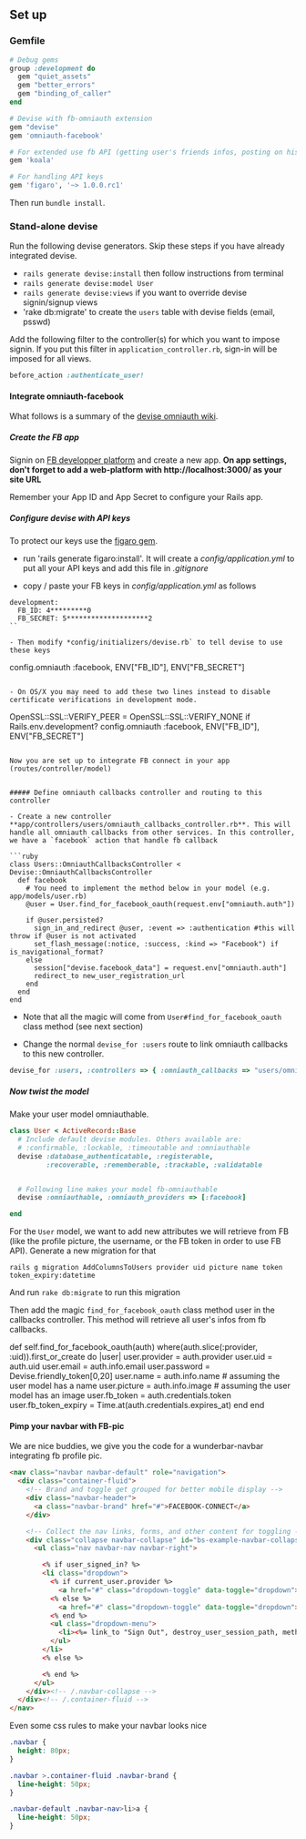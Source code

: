 ## Set up

### Gemfile

```ruby
# Debug gems
group :development do
  gem "quiet_assets"
  gem "better_errors"
  gem "binding_of_caller"
end

# Devise with fb-omniauth extension
gem "devise"
gem 'omniauth-facebook'

# For extended use fb API (getting user's friends infos, posting on his wall..)
gem 'koala'

# For handling API keys
gem 'figaro', '~> 1.0.0.rc1'
```

Then run `bundle install`.

### Stand-alone devise

Run the following devise generators. Skip these steps if you have already integrated devise.

- `rails generate devise:install` then follow instructions from terminal
- `rails generate devise:model User`
- `rails generate devise:views` if you want to override devise signin/signup views
- 'rake db:migrate' to create the `users` table with devise fields (email, psswd)

Add the following filter to the controller(s) for which you want to impose signin. If you put this filter in `application_controller.rb`, sign-in will be imposed for all views.

```ruby
before_action :authenticate_user!
```

#### Integrate omniauth-facebook

What follows is a summary of the [devise omniauth wiki](https://github.com/plataformatec/devise/wiki/OmniAuth:-Overview).

##### Create the FB app

Signin on [FB developper platform](https://developers.facebook.com) and create a new app. **On app settings, don't forget to add a web-platform with http://localhost:3000/ as your site URL**

Remember your App ID and App Secret to configure your Rails app.

##### Configure devise with API keys

To protect our keys use the [figaro gem](https://github.com/laserlemon/figaro).

- run 'rails generate figaro:install'. It will create a *config/application.yml* to put all your API keys and add this file in *.gitignore*

- copy / paste your FB keys in *config/application.yml* as follows

```
development:
  FB_ID: 4*********0
  FB_SECRET: 5********************2
``

- Then modify *config/initializers/devise.rb` to tell devise to use these keys

```
config.omniauth :facebook, ENV["FB_ID"], ENV["FB_SECRET"]
```

- On OS/X you may need to add these two lines instead to disable certificate verifications in development mode.

```
OpenSSL::SSL::VERIFY_PEER = OpenSSL::SSL::VERIFY_NONE if Rails.env.development?
config.omniauth :facebook, ENV["FB_ID"], ENV["FB_SECRET"]

```

Now you are set up to integrate FB connect in your app (routes/controller/model)


##### Define omniauth callbacks controller and routing to this controller

- Create a new controller **app/controllers/users/omniauth_callbacks_controller.rb**. This will handle all omniauth callbacks from other services. In this controller, we have a `facebook` action that handle fb callback

```ruby
class Users::OmniauthCallbacksController < Devise::OmniauthCallbacksController
  def facebook
    # You need to implement the method below in your model (e.g. app/models/user.rb)
    @user = User.find_for_facebook_oauth(request.env["omniauth.auth"])

    if @user.persisted?
      sign_in_and_redirect @user, :event => :authentication #this will throw if @user is not activated
      set_flash_message(:notice, :success, :kind => "Facebook") if is_navigational_format?
    else
      session["devise.facebook_data"] = request.env["omniauth.auth"]
      redirect_to new_user_registration_url
    end
  end
end
```

- Note that all the magic will come from `User#find_for_facebook_oauth` class method (see next section)

- Change the normal `devise_for :users` route to link omniauth callbacks to this new controller.

```ruby
devise_for :users, :controllers => { :omniauth_callbacks => "users/omniauth_callbacks" }
```

##### Now twist the model

Make your user model omniauthable.

```ruby
class User < ActiveRecord::Base
  # Include default devise modules. Others available are:
  # :confirmable, :lockable, :timeoutable and :omniauthable
  devise :database_authenticatable, :registerable,
         :recoverable, :rememberable, :trackable, :validatable


  # Following line makes your model fb-omniauthable
  devise :omniauthable, :omniauth_providers => [:facebook]

end
```

For the `User` model, we want to add new attributes we will retrieve from FB (like the profile picture, the username, or the FB token in order to use FB API). Generate a new migration for that


```
rails g migration AddColumnsToUsers provider uid picture name token token_expiry:datetime
```

And run `rake db:migrate` to run this migration


Then add the magic `find_for_facebook_oauth` class method user in the callbacks controller. This method will retrieve all user's infos from fb callbacks.

def self.find_for_facebook_oauth(auth)
  where(auth.slice(:provider, :uid)).first_or_create do |user|
      user.provider = auth.provider
      user.uid = auth.uid
      user.email = auth.info.email
      user.password = Devise.friendly_token[0,20]
      user.name = auth.info.name   # assuming the user model has a name
      user.picture = auth.info.image # assuming the user model has an image
      user.fb_token = auth.credentials.token
      user.fb_token_expiry = Time.at(auth.credentials.expires_at)
  end
end


#### Pimp your navbar with FB-pic

We are nice buddies, we give you the code for a wunderbar-navbar integrating fb profile pic.

```html
<nav class="navbar navbar-default" role="navigation">
  <div class="container-fluid">
    <!-- Brand and toggle get grouped for better mobile display -->
    <div class="navbar-header">
      <a class="navbar-brand" href="#">FACEBOOK-CONNECT</a>
    </div>

    <!-- Collect the nav links, forms, and other content for toggling -->
    <div class="collapse navbar-collapse" id="bs-example-navbar-collapse-1">
      <ul class="nav navbar-nav navbar-right">

        <% if user_signed_in? %>
        <li class="dropdown">
          <% if current_user.provider %>
            <a href="#" class="dropdown-toggle" data-toggle="dropdown"><%= image_tag current_user.picture, class: "img img-circle" %><b class="caret"></b></a>
          <% else %>
            <a href="#" class="dropdown-toggle" data-toggle="dropdown"><%= current_user.email %><b class="caret"></b></a>
          <% end %>
          <ul class="dropdown-menu">
            <li><%= link_to "Sign Out", destroy_user_session_path, method: :delete %></li>
          </ul>
        </li>
        <% else %>

        <% end %>
      </ul>
    </div><!-- /.navbar-collapse -->
  </div><!-- /.container-fluid -->
</nav>
```

Even some css rules to make your navbar looks nice

```css
.navbar {
  height: 80px;
}

.navbar >.container-fluid .navbar-brand {
  line-height: 50px;
}

.navbar-default .navbar-nav>li>a {
  line-height: 50px;
}

```


















